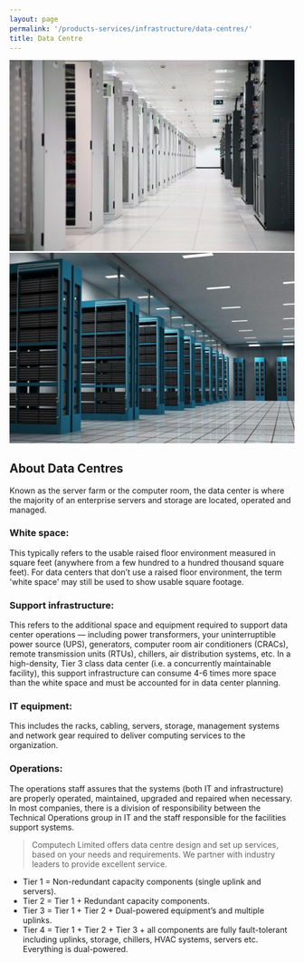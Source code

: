```yaml
---
layout: page
permalink: '/products-services/infrastructure/data-centres/'
title: Data Centre
---  
```

<div class = 'grid-2 mb-2'>
  <div>
    <img src = '/assets/images/data-centre.jpg'>
  </div>
  <div>
    <img src = '/assets/images/data-centre-2.jpg'>
  </div>
</div>

## About Data Centres

Known as the server farm or the computer room, the data center is where the majority of an enterprise servers and storage are located, operated and managed.

### White space:

This typically refers to the usable raised floor environment measured in square feet (anywhere from a few hundred to a hundred thousand square feet). For data centers that don’t use a raised floor environment, the term 'white space' may still be used to show usable square footage.

### Support infrastructure:

This refers to the additional space and equipment required to support data center operations — including power transformers, your uninterruptible power source (UPS), generators, computer room air conditioners (CRACs), remote transmission units (RTUs), chillers, air distribution systems, etc. In a high-density, Tier 3 class data center (i.e. a concurrently maintainable facility), this support infrastructure can consume 4-6 times more space than the white space and must be accounted for in data center planning.

### IT equipment:

This includes the racks, cabling, servers, storage, management systems and network gear required to deliver computing services to the organization.

###  Operations: 

The operations staff assures that the systems (both IT and infrastructure) are properly operated, maintained, upgraded and repaired when necessary. In most companies, there is a division of responsibility between the Technical Operations group in IT and the staff responsible for the facilities support systems.

> Computech Limited offers data centre design and set up services, based on your needs and requirements. We partner with industry leaders to provide excellent service.

* Tier 1 = Non-redundant capacity components (single uplink and servers).
* Tier 2 = Tier 1 + Redundant capacity components.
* Tier 3 = Tier 1 + Tier 2 + Dual-powered equipment’s and multiple uplinks.
* Tier 4 = Tier 1 + Tier 2 + Tier 3 + all components are fully fault-tolerant including uplinks, storage, chillers, HVAC systems, servers etc. Everything is dual-powered.